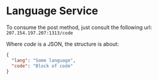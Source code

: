 Language Service
=======

To consume the post method, just consult the following url:
`207.154.197.207:1313/code`

Where _code_ is a JSON, the structure is about:

```json
{
  "lang": "Some language",
  "code": "Block of code"
}
``` 